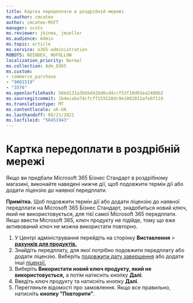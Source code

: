 ```yaml
---
title: Картка передоплати в роздрібній мережі
ms.author: cmcatee
author: cmcatee-MSFT
manager: scotv
ms.reviewer: jkinma, jmueller
ms.audience: Admin
ms.topic: article
ms.service: o365-administration
ROBOTS: NOINDEX, NOFOLLOW
localization_priority: Normal
ms.collection: Adm_O365
ms.custom:
- commerce_purchase
- "9001519"
- "3576"
ms.openlocfilehash: 56bd131a3bbbd42bd6cd4ccf53f18d63ea2408b2
ms.sourcegitcommit: 1b4ecaba74cfcff155528dc9e1002011afe0f110
ms.translationtype: MT
ms.contentlocale: uk-UA
ms.lasthandoff: 08/21/2021
ms.locfileid: "58451943"
---
```

# <a name="retail-prepaid-card"></a>Картка передоплати в роздрібній мережі

Якщо ви придбали Microsoft 365 Бізнес Стандарт в роздрібному магазині, виконайте наведені нижче дії, щоб подовжити термін дії або додати ліцензію до наявної передплати.

**Примітка.** Щоб подовжити термін дії або додати ліцензію до наявної передплати на Microsoft 365 Бізнес Стандарт, знадобиться новий ключ, який не використовується, для тієї самої Microsoft 365 передплати. Якщо ввести Microsoft 365, ключ продукту не підійде, тому що вже активований ключ не можна використати повторно.

1. У Центрі адміністрування перейдіть на сторінку **Виставлення**  >  **[рахунків для продуктів.](https://go.microsoft.com/fwlink/p/?linkid=842054)**
2. Знайдіть передплату, для якої потрібно подовжити передплату або додати ліцензію. Виберіть [подовжити дату завершення](https://go.microsoft.com/fwlink/p/?linkid=842054) або додати інші [ліцензії.](https://go.microsoft.com/fwlink/p/?linkid=842054)
3. Виберіть **Використати новий ключ продукту, який не використовується,** а потім натисніть кнопку **Далі**.
4. Введіть ключ продукту та натисніть кнопку **Далі**.
5. Перегляньте відомості про замовлення. Якщо все правильно, натисніть **кнопку "Повторити"**.
